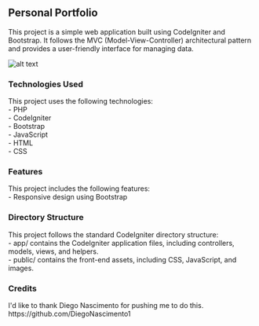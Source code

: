 <h2><b>Personal Portfolio </b></h2>

This project is a simple web application built using CodeIgniter and Bootstrap. It follows the MVC (Model-View-Controller) architectural pattern and provides a user-friendly interface for managing data.<br>

![alt text](https://github.com/rafaelalmeidab/personalPortfolio/assets/img/screenshot_pp.png?raw=true)

<h3><b>Technologies Used</b></h3>
This project uses the following technologies:<br>
- PHP<br>
- CodeIgniter<br>
- Bootstrap<br>
- JavaScript<br>
- HTML<br>
- CSS<br>

<h3><b>Features</b></h3>
This project includes the following features:<br>
- Responsive design using Bootstrap<br>

<h3><b>Directory Structure</b></h3>
This project follows the standard CodeIgniter directory structure:<br>
- app/ contains the CodeIgniter application files, including controllers, models, views, and helpers.<br>
- public/ contains the front-end assets, including CSS, JavaScript, and images.<br>

<h3><b>Credits</b></h3>
I'd like to thank Diego Nascimento for pushing me to do this.<br>
https://github.com/DiegoNascimento1<br>
